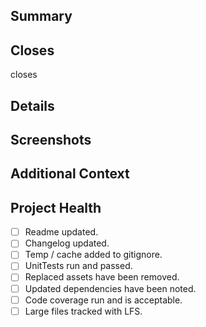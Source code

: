 <!-- title as 'Merge <Source identifier> into <Parent identifier>: <Source description>'
 e.g. 27_header-styles into main: Update Header colours to match style guide -->
## Summary
<!-- A clear and concise summary (1-2 sentences) of changes made. -->

## Closes
<!-- Add task issue links to close here, e.g. #123 
There should always be at least one of these. -->
closes

## Details
<!-- A more in-depth listing of changes made. If none, remove this section. 
This section is to aid the reviewer by increasing their understanding of what was done here. -->

## Screenshots
<!-- If applicable, add screenshots to help explain changes made.  If none, remove this section. -->

## Additional Context
<!-- Add any other context relating to the PR here.  If none, remove this section. 
This section provides non file change related context for the PR.-->

## Project Health
<!-- This section is especially important when merging to main or similar. 
All relevant items that are not ticked should be addressed in either the Details or Additional context section.
Remove any lines that do not apply. -->
- [ ] Readme updated.
- [ ] Changelog updated.
- [ ] Temp / cache added to gitignore.
- [ ] UnitTests run and passed.
- [ ] Replaced assets have been removed.
- [ ] Updated dependencies have been noted. <!-- E.G. a package version, a tool version, unity, runtime, etc. -->
- [ ] Code coverage run and is acceptable.
- [ ] Large files tracked with LFS.
